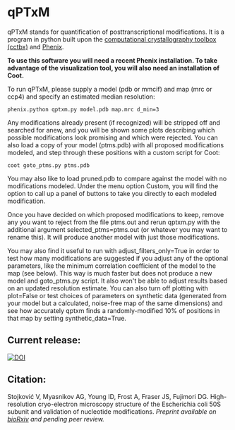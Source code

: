 # qPTxM
qPTxM stands for quantification of posttranscriptional modifications. It is a program in python built upon the [computational crystallography toolbox (cctbx)](https://github.com/cctbx/cctbx_project) and [Phenix](https://www.phenix-online.org/).

**To use this software you will need a recent Phenix installation. To take advantage of the visualization tool, you will also need an installation of Coot.**

To run qPTxM, please supply a model (pdb or mmcif) and map (mrc or ccp4) and specify an estimated median resolution:

```phenix.python qptxm.py model.pdb map.mrc d_min=3```

Any modifications already present (if recognized) will be stripped off and searched for anew, and you will be shown some plots describing which possible modifications look promising and which were rejected. You can also load a copy of your model (ptms.pdb) with all proposed modifications modeled, and step through these positions with a custom script for Coot:

```coot goto_ptms.py ptms.pdb```

You may also like to load pruned.pdb to compare against the model with no modifications modeled. Under the menu option Custom, you will find the option to call up a panel of buttons to take you directly to each modeled modification.

Once you have decided on which proposed modifications to keep, remove any you want to reject from the file ptms.out and rerun qptxm.py with the additional argument selected_ptms=ptms.out (or whatever you may want to rename this). It will produce another model with just those modifications.

You may also find it useful to run with adjust_filters_only=True in order to test how many modifications are suggested if you adjust any of the optional parameters, like the minimum correlation coefficient of the model to the map (see below). This way is much faster but does not produce a new model and goto_ptms.py script. It also won't be able to adjust results based on an updated resolution estimate. You can also turn off plotting with plot=False or test choices of parameters on synthetic data (generated from your model but a calculated, noise-free map of the same dimensions) and see how accurately qptxm finds a randomly-modified 10% of positions in that map by setting synthetic_data=True.

## Current release:
[![DOI](https://zenodo.org/badge/195718850.svg)](https://zenodo.org/badge/latestdoi/195718850)


## Citation:
Stojković V, Myasnikov AG, Young ID, Frost A, Fraser JS, Fujimori DG. High-resolution cryo-electron microscopy structure of the Escherichia coli 50S subunit and validation of nucleotide modifications.
*Preprint available on [bioRxiv](https://www.biorxiv.org/content/10.1101/695429v1) and pending peer review.*
